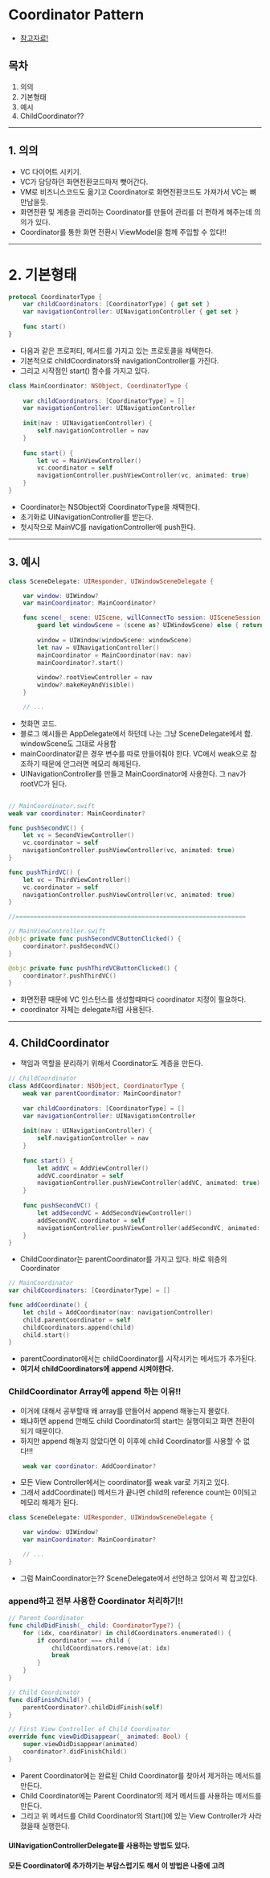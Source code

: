 # Coordinator Pattern

- [참고자료!]()

## 목차
1. 의의
2. 기본형태
3. 예시
4. ChildCoordinator??

---

## 1. 의의
- VC 다이어트 시키기.
- VC가 담당하던 화면전환코드마저 뺏어간다.
- VM로 비즈니스코드도 옮기고 Coordinator로 화면전환코드도 가져가서 VC는 뼈만남을듯.
- 화면전환 및 계층을 관리하는 Coordinator를 만들어 관리를 더 편하게 해주는데 의의가 있다.
- Coordinator를 통한 화면 전환시 ViewModel을 함께 주입할 수 있다!!

---

# 2. 기본형태

```swift
protocol CoordinatorType {
    var childCoordinators: [CoordinatorType] { get set }
    var navigationController: UINavigationController { get set }
    
    func start()
}
```
- 다음과 같은 프로퍼티, 메서드를 가지고 있는 프로토콜을 채택한다.
- 기본적으로 childCoordinators와 navigationController를 가진다.
- 그리고 시작점인 start() 함수를 가지고 있다.

```swift
class MainCoordinator: NSObject, CoordinatorType {
    
    var childCoordinators: [CoordinatorType] = []
    var navigationController: UINavigationController
    
    init(nav : UINavigationController) {
        self.navigationController = nav
    }
    
    func start() {
        let vc = MainViewController()
        vc.coordinator = self        
        navigationController.pushViewController(vc, animated: true)
    }
}
```

- Coordinator는 NSObject와 CoordinatorType을 채택한다.
- 초기화로 UINavigationController를 받는다.
- 첫시작으로 MainVC를 navigationController에 push한다.

---

## 3. 예시 
```swift
class SceneDelegate: UIResponder, UIWindowSceneDelegate {

    var window: UIWindow?
    var mainCoordinator: MainCoordinator?

    func scene(_ scene: UIScene, willConnectTo session: UISceneSession, options connectionOptions: UIScene.ConnectionOptions) {
        guard let windowScene = (scene as? UIWindowScene) else { return }
        
        window = UIWindow(windowScene: windowScene)
        let nav = UINavigationController()
        mainCoordinator = MainCoordinator(nav: nav)
        mainCoordinator?.start()
        
        window?.rootViewController = nav
        window?.makeKeyAndVisible()
    }

    // ...
```

- 첫화면 코드.
- 블로그 예시들은 AppDelegate에서 하던데 나는 그냥 SceneDelegate에서 함. windowScene도 그대로 사용함
- mainCoordinator같은 경우 변수를 따로 만들어줘야 한다. VC에서 weak으로 참조하기 때문에 안그러면 메모리 해제된다.
- UINavigationController를 만들고 MainCoordinator에 사용한다. 그 nav가 rootVC가 된다.

```swift

// MainCoordinator.swift
weak var coordinator: MainCoordinator?

func pushSecondVC() {
    let vc = SecondViewController()
    vc.coordinator = self
    navigationController.pushViewController(vc, animated: true)
}

func pushThirdVC() {
    let vc = ThirdViewController()
    vc.coordinator = self
    navigationController.pushViewController(vc, animated: true)
}

//================================================================

// MainViewController.swift
@objc private func pushSecondVCButtonClicked() {
    coordinator?.pushSecondVC()
}

@objc private func pushThirdVCButtonClicked() {
    coordinator?.pushThirdVC()
}
```

- 화면전환 때문에 VC 인스턴스를 생성할때마다 coordinator 지정이 필요하다.
- coordinator 자체는 delegate처럼 사용된다.

---

## 4. ChildCoordinator
- 책임과 역할을 분리하기 위해서 Coordinator도 계층을 만든다.

```swift
// ChildCoordinator
class AddCoordinator: NSObject, CoordinatorType {
    weak var parentCoordinator: MainCoordinator?
    
    var childCoordinators: [CoordinatorType] = []
    var navigationController: UINavigationController
    
    init(nav : UINavigationController) {
        self.navigationController = nav
    }
    
    func start() {
        let addVC = AddViewController()
        addVC.coordinator = self
        navigationController.pushViewController(addVC, animated: true)        
    }
    
    func pushSecondVC() {
        let addSecondVC = AddSecondViewController()
        addSecondVC.coordinator = self
        navigationController.pushViewController(addSecondVC, animated: true)
    }
}
```

- ChildCoordinator는 parentCoordinator를 가지고 있다. 바로 위층의 Coordinator

```swift
// MainCoordinator
var childCoordinators: [CoordinatorType] = []

func addCoordinate() {
    let child = AddCoordinator(nav: navigationController)
    child.parentCoordinator = self
    childCoordinators.append(child)
    child.start()
}
```

- parentCoordinator에서는 childCoordinator를 시작시키는 메서드가 추가된다.
- **여기서 childCoordinators에 append 시켜야한다.**

### **ChildCoordinator Array에 append 하는 이유!!**

- 이거에 대해서 공부할때 왜 array를 만들어서 append 해놓는지 몰랐다.
- 왜냐하면 append 안해도 child Coordinator의 start는 실행이되고 화면 전환이 되기 때문이다.
- 하지만 append 해놓지 않았다면 이 이후에 child Coordinator를 사용할 수 없다!!!

```swift    
    weak var coordinator: AddCoordinator?
```

- 모든 View Controller에서는 coordinator를 weak var로 가지고 있다.
- 그래서 addCoordinate() 메서드가 끝나면 child의 reference count는 0이되고 메모리 해제가 된다.

```swift
class SceneDelegate: UIResponder, UIWindowSceneDelegate {

    var window: UIWindow?
    var mainCoordinator: MainCoordinator?

    // ...
}
```
- 그럼 MainCoordinator는?? SceneDelegate에서 선언하고 있어서 꽉 잡고있다.

### **append하고 전부 사용한 Coordinator 처리하기!!**

```swift
// Parent Coordinator
func childDidFinish(_ child: CoordinatorType?) {
    for (idx, coordinator) in childCoordinators.enumerated() {
        if coordinator === child {
            childCoordinators.remove(at: idx)
            break
        }
    }
}

// Child Coordinator
func didFinishChild() {
    parentCoordinator?.childDidFinish(self)
}

// First View Controller of Child Coordinator
override func viewDidDisappear(_ animated: Bool) {
    super.viewDidDisappear(animated)
    coordinator?.didFinishChild()        
}
```

- Parent Coordinator에는 완료된 Child Coordinator를 찾아서 제거하는 메서드를 만든다.
- Child Coordinator에는 Parent Coordinator의 제거 메서드를 사용하는 메서드를 만든다.
- 그리고 위 메서드를 Child Coordinator의 Start()에 있는 View Controller가 사라졌을때 실행한다.

#### UINavigationControllerDelegate를 사용하는 방법도 있다.
#### 모든 Coordinator에 추가하기는 부담스럽기도 해서 이 방법은 나중에 고려